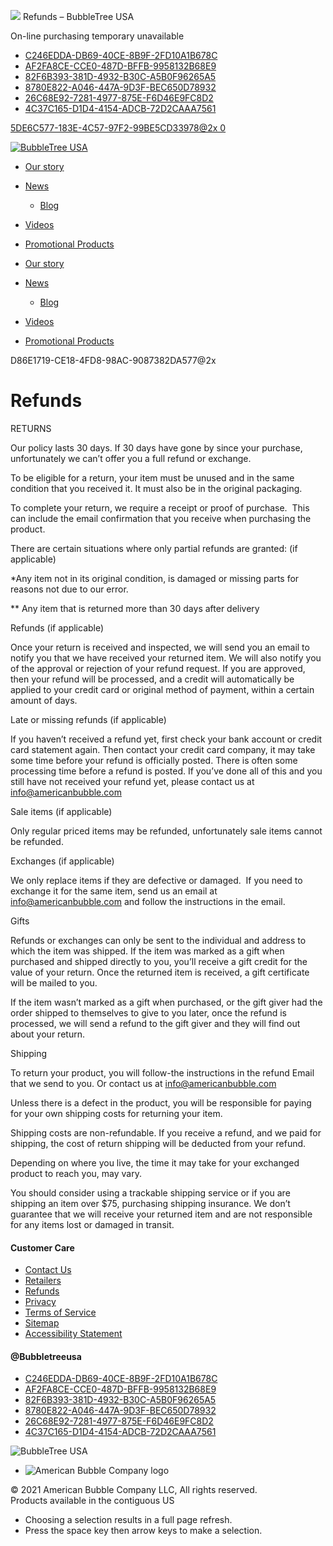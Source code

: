 ![](https://www.facebook.com/tr?id=679542016055742&ev=PageView&noscript=1)                                Refunds – BubbleTree USA                                                                     

On-line purchasing temporary unavailable

* [C246EDDA-DB69-40CE-8B9F-2FD10A1B678C](https://www.facebook.com/bubbletreeusa)
* [AF2FA8CE-CCE0-487D-BFFB-9958132B68E9](https://www.instagram.com/bubbletreeusa/)
* [82F6B393-381D-4932-B30C-A5B0F96265A5](https://twitter.com/bubbletreeusa)
* [8780E822-A046-447A-9D3F-BEC650D78932](https://www.youtube.com/channel/UCjCFLjY_Lmu3EPLoa_gcw3w)
* [26C68E92-7281-4977-875E-F6D46E9FC8D2](https://www.snapchat.com/add/bubbletreeusa)
* [4C37C165-D1D4-4154-ADCB-72D2CAAA7561](https://www.pinterest.ch/bubbletreeusa/_saved/)

[5DE6C577-183E-4C57-97F2-99BE5CD33978@2x 0](https://bubbletreeusa.com/cart)

[![BubbleTree USA](//bubbletreeusa.com/cdn/shop/files/BT_logo_color.jpg?v=1614331351)](https://bubbletreeusa.com/)

* [Our story](https://bubbletreeusa.com/pages/about)
* [News](https://bubbletreeusa.com/blogs/news)
    
    * [Blog](https://bubbletreeusa.com/blogs/blog/)
    
* [Videos](https://bubbletreeusa.com/pages/video)
* [Promotional Products](https://bubbletreeusa.com/pages/product-catalog)

[](javascript:;)

* [Our story](https://bubbletreeusa.com/pages/about)
* [News](https://bubbletreeusa.com/blogs/news)
    
    * [Blog](https://bubbletreeusa.com/blogs/blog/)
    
* [Videos](https://bubbletreeusa.com/pages/video)
* [Promotional Products](https://bubbletreeusa.com/pages/product-catalog)

 D86E1719-CE18-4FD8-98AC-9087382DA577@2x

Refunds
=======

RETURNS

Our policy lasts 30 days. If 30 days have gone by since your purchase, unfortunately we can’t offer you a full refund or exchange.

To be eligible for a return, your item must be unused and in the same condition that you received it. It must also be in the original packaging.

To complete your return, we require a receipt or proof of purchase.  This can include the email confirmation that you receive when purchasing the product. 

There are certain situations where only partial refunds are granted: (if applicable)

\*Any item not in its original condition, is damaged or missing parts for reasons not due to our error.

\*\* Any item that is returned more than 30 days after delivery

Refunds (if applicable)

Once your return is received and inspected, we will send you an email to notify you that we have received your returned item. We will also notify you of the approval or rejection of your refund request. If you are approved, then your refund will be processed, and a credit will automatically be applied to your credit card or original method of payment, within a certain amount of days.

Late or missing refunds (if applicable)

If you haven’t received a refund yet, first check your bank account or credit card statement again. Then contact your credit card company, it may take some time before your refund is officially posted. There is often some processing time before a refund is posted. If you’ve done all of this and you still have not received your refund yet, please contact us at [info@americanbubble.com](mailto:info@americanbubble.com)

Sale items (if applicable)

Only regular priced items may be refunded, unfortunately sale items cannot be refunded.

Exchanges (if applicable)

We only replace items if they are defective or damaged.  If you need to exchange it for the same item, send us an email at info@americanbubble.com and follow the instructions in the email.

Gifts

Refunds or exchanges can only be sent to the individual and address to which the item was shipped. If the item was marked as a gift when purchased and shipped directly to you, you’ll receive a gift credit for the value of your return. Once the returned item is received, a gift certificate will be mailed to you.

If the item wasn’t marked as a gift when purchased, or the gift giver had the order shipped to themselves to give to you later, once the refund is processed, we will send a refund to the gift giver and they will find out about your return.

Shipping

To return your product, you will follow-the instructions in the refund Email that we send to you. Or contact us at [info@americanbubble.com](mailto:info@americanbubble.com)

Unless there is a defect in the product, you will be responsible for paying for your own shipping costs for returning your item.

  
Shipping costs are non-refundable. If you receive a refund, and we paid for shipping, the cost of return shipping will be deducted from your refund.

Depending on where you live, the time it may take for your exchanged product to reach you, may vary.

You should consider using a trackable shipping service or if you are shipping an item over $75, purchasing shipping insurance. We don’t guarantee that we will receive your returned item and are not responsible for any items lost or damaged in transit.

#### Customer Care

* [Contact Us](https://bubbletreeusa.com/pages/contact)
* [Retailers](https://bubbletreeusa.com/pages/retailers)
* [Refunds](https://bubbletreeusa.com/pages/returns)
* [Privacy](https://bubbletreeusa.com/pages/privacy-policy)
* [Terms of Service](https://bubbletreeusa.com/pages/terms-of-use)
* [Sitemap](https://bubbletreeusa.com/pages/sitemap)
* [Accessibility Statement](https://bubbletreeusa.com/pages/accessibility-statement)

#### @Bubbletreeusa

* [C246EDDA-DB69-40CE-8B9F-2FD10A1B678C](https://www.facebook.com/bubbletreeusa)
* [AF2FA8CE-CCE0-487D-BFFB-9958132B68E9](https://www.instagram.com/bubbletreeusa/)
* [82F6B393-381D-4932-B30C-A5B0F96265A5](https://twitter.com/bubbletreeusa)
* [8780E822-A046-447A-9D3F-BEC650D78932](https://www.youtube.com/channel/UCjCFLjY_Lmu3EPLoa_gcw3w)
* [26C68E92-7281-4977-875E-F6D46E9FC8D2](https://www.snapchat.com/add/bubbletreeusa)
* [4C37C165-D1D4-4154-ADCB-72D2CAAA7561](https://www.pinterest.ch/bubbletreeusa/_saved/)

![BubbleTree USA](//bubbletreeusa.com/cdn/shop/files/badge-madeinusa_162x112.png?v=1614323157)

* ![American Bubble Company logo](//bubbletreeusa.com/cdn/shop/files/ABC_Logo_Final_TM_AH_update_162x112.png?v=1614338431)

© 2021 American Bubble Company LLC, All rights reserved.  
Products available in the contiguous US

* Choosing a selection results in a full page refresh.
* Press the space key then arrow keys to make a selection.